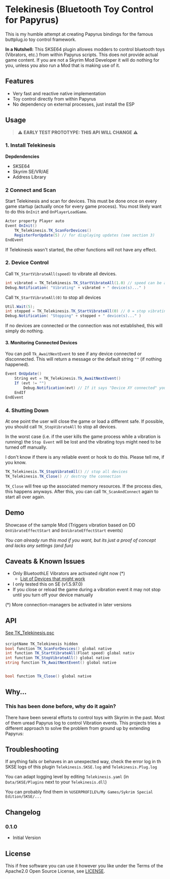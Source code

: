 # Telekinesis (Bluetooth Toy Control for Papyrus)

This is my humble attempt at creating Papyrus bindings for the famous buttplug.io toy control framework. 

**In a Nutshell:** This SKSE64 plugin allowes modders to control bluetooth toys (Vibrators, etc.) from within Papyrus scripts. This does not provide actual game content. If you are not a Skyrim Mod Developer it will do nothing for you, unless you also run a Mod that is making use of it.

## Features
 * Very fast and reactive native implementation
 * Toy control directly from within Papyrus
 * No dependency on external processes, just install the ESP

## Usage

>:warning: **EARLY TEST PROTOTYPE: THIS API WILL CHANGE** :warning:

### 1. Install Telekinesis

**Depdendencies**

 - SKSE64
 - Skyrim SE/VR/AE
 - Address Library

### 2 Connect and Scan

Start Telekinesis and scan for devices. This must be done once on every game startup (actually
once for every game process). You most likely want to do this `OnInit` and `OnPlayerLoadGame`.

```cs
Actor property Player auto
Event OnInit()
    TK_Telekinesis.TK_ScanForDevices()
    RegisterForUpdate(5) // for displaying updates (see section 3)
EndEvent
```

If Telekinesis wasn't started, the other functions will not have any effect.

### 2. Device Control

Call `TK_StartVibrateAll(speed)` to vibrate all devices.

```cs
int vibrated = TK_Telekinesis.TK_StartVibrateAll(1.0) // speed can be any float from 0 to (1.0=full speed)
Debug.Notification( "Vibrating" + vibrated + " device(s)..." )
```

Call `TK_StartVibrateAll(0)` to stop all devices

```cs
Util.Wait(5);
int stopped = TK_Telekinesis.TK_StartVibrateAll(0) // 0 = stop vibrating
Debug.Notification( "Stopping" + stopped + " device(s)..." )
```


If no devices are connected or the connection was not established, this will simply do nothing.

#### 3. Monitoring Connected Devices

You can poll `Tk_AwaitNextEvent` to see if any device connected or disconnected. This
will return a message or the default string `""` (if nothing happened).

```cs
Event OnUpdate()
    String evt = TK_Telekinesis.Tk_AwaitNextEvent()
    If (evt != "")
        Debug.Notification(evt) // If it says "Device XY connected" you are ready to go
    EndIf
EndEvent
```


### 4. Shutting Down

At one point the user will close the game or load a different safe. If possible, you should
call `TK_StopVibrateAll` to stop all devices.

In the worst case (i.e. if the user kills the game process while a vibration is running)
the `Stop Event` will be lost and the vibrating toys might need to be turned off manually.

I don't know if there is any reliable event or hook to do this. Please tell me, if you know.

```cs
TK_Telekinesis.TK_StopVibrateAll() // stop all devices
TK_Telekinesis.TK_Close() // destroy the connection 
```

`TK_Close` will free up the associated memory resources. If the process dies, this happens
anyways. After this, you can call `TK_ScanAndConnect` again to start all over again.

## Demo

Showcase of the sample Mod (Triggers vibration based on DD `OnVibrateEffectStart` and `OnVibrateEffectStart` events)

*You can already run this mod if you want, but its just a proof of concept and lacks any settings (and fun)*

## Caveats & Known Issues

 * Only BluetoothLE Vibrators are activated right now (*)
    - [List of Devices that might work](https://iostindex.com/?filter0ButtplugSupport=4&filter1Connection=Bluetooth%204%20LE,Bluetooth%202&filter2Features=OutputsVibrators)
 * I only tested this on SE (v1.5.97.0)
 * If you close or reload the game during a vibration event it may not stop until you turn off your device manually

(*) More connection-managers be activated in later versions 


## API

[See TK_Telekinesis.psc]()

#### 

```cs
scriptName TK_Telekinesis hidden
bool function TK_ScanForDevices() global native
int function TK_StartVibrateAll(Float speed) global nativ
int function TK_StopVibrateAll() global native
string function Tk_AwaitNextEvent() global native


bool function Tk_Close() global native
```

## Why...

### 

### This has been done before, why do it again?

There have been several efforts to control toys with Skyrim in the past. Most of them uread Papyrus log to control Vibration events. This projects tries a different approach to solve the problem from ground up by extending Papyrus:

## Troubleshooting

If anything fails or behaves in an unexpected way, check the error log in th SKSE logs of this plugin `Telekinesis.SKSE.log` and `Telekinesis.Plug.log` 

You can adapt logging level by editing `Telekinesis.yaml` (in `Data/SKSE/Plugins` next to your `Telekinesis.dll`)

You can probably find them in `%USERPROFILE%/My Games/Sykrim Special Edition/SKSE/...`


## Changelog

### 0.1.0

- Initial Version


## License

This if free software you can use it however you like under the Terms of the Apache2.0 Open Source License, see [LICENSE](LICENSE).